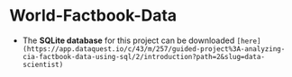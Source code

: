 # World-Factbook-Data
* The **SQLite database** for this project can be downloaded `[here](https://app.dataquest.io/c/43/m/257/guided-project%3A-analyzing-cia-factbook-data-using-sql/2/introduction?path=2&slug=data-scientist)`

